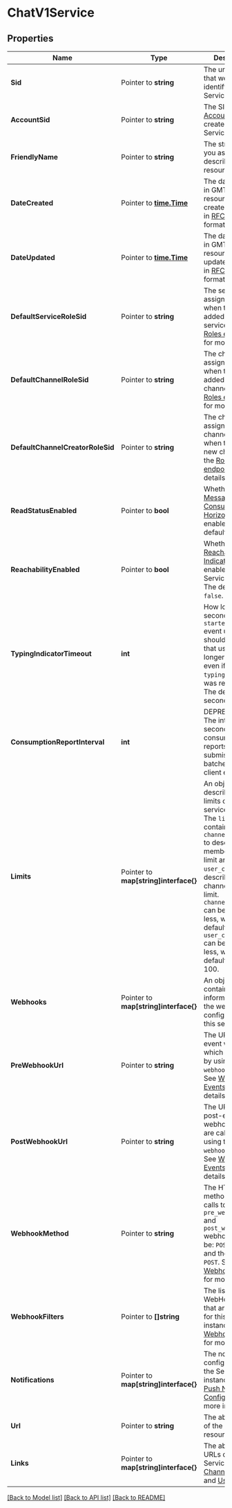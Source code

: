 # ChatV1Service

## Properties

Name | Type | Description | Notes
------------ | ------------- | ------------- | -------------
**Sid** | Pointer to **string** | The unique string that we created to identify the Service resource. |
**AccountSid** | Pointer to **string** | The SID of the [Account](https://www.twilio.com/docs/api/rest/account) that created the Service resource. |
**FriendlyName** | Pointer to **string** | The string that you assigned to describe the resource. |
**DateCreated** | Pointer to [**time.Time**](time.Time.md) | The date and time in GMT when the resource was created specified in [RFC 2822](http://www.ietf.org/rfc/rfc2822.txt) format. |
**DateUpdated** | Pointer to [**time.Time**](time.Time.md) | The date and time in GMT when the resource was last updated specified in [RFC 2822](http://www.ietf.org/rfc/rfc2822.txt) format. |
**DefaultServiceRoleSid** | Pointer to **string** | The service role assigned to users when they are added to the service. See the [Roles endpoint](https://www.twilio.com/docs/chat/api/roles) for more details. |
**DefaultChannelRoleSid** | Pointer to **string** | The channel role assigned to users when they are added to a channel. See the [Roles endpoint](https://www.twilio.com/docs/chat/api/roles) for more details. |
**DefaultChannelCreatorRoleSid** | Pointer to **string** | The channel role assigned to a channel creator when they join a new channel. See the [Roles endpoint](https://www.twilio.com/docs/chat/api/roles) for more details. |
**ReadStatusEnabled** | Pointer to **bool** | Whether the [Message Consumption Horizon](https://www.twilio.com/docs/chat/consumption-horizon) feature is enabled. The default is `true`. |
**ReachabilityEnabled** | Pointer to **bool** | Whether the [Reachability Indicator](https://www.twilio.com/docs/chat/reachability-indicator) is enabled for this Service instance. The default is `false`. |
**TypingIndicatorTimeout** | **int** | How long in seconds after a `started typing` event until clients should assume that user is no longer typing, even if no `ended typing` message was received.  The default is 5 seconds. |[optional] [default to 0]
**ConsumptionReportInterval** | **int** | DEPRECATED. The interval in seconds between consumption reports submission batches from client endpoints. |[optional] [default to 0]
**Limits** | Pointer to **map[string]interface{}** | An object that describes the limits of the service instance. The `limits` object contains  `channel_members` to describe the members/channel limit and `user_channels` to describe the channels/user limit. `channel_members` can be 1,000 or less, with a default of 250. `user_channels` can be 1,000 or less, with a default value of 100. |
**Webhooks** | Pointer to **map[string]interface{}** | An object that contains information about the webhooks configured for this service. |
**PreWebhookUrl** | Pointer to **string** | The URL for pre-event webhooks, which are called by using the `webhook_method`. See [Webhook Events](https://www.twilio.com/docs/api/chat/webhooks) for more details. |
**PostWebhookUrl** | Pointer to **string** | The URL for post-event webhooks, which are called by using the `webhook_method`. See [Webhook Events](https://www.twilio.com/docs/api/chat/webhooks) for more details. |
**WebhookMethod** | Pointer to **string** | The HTTP method to use for calls to the `pre_webhook_url` and `post_webhook_url` webhooks.  Can be: `POST` or `GET` and the default is `POST`. See [Webhook Events](https://www.twilio.com/docs/chat/webhook-events) for more details. |
**WebhookFilters** | Pointer to **[]string** | The list of WebHook events that are enabled for this Service instance. See [Webhook Events](https://www.twilio.com/docs/chat/webhook-events) for more details. |
**Notifications** | Pointer to **map[string]interface{}** | The notification configuration for the Service instance. See [Push Notification Configuration](https://www.twilio.com/docs/chat/push-notification-configuration) for more information. |
**Url** | Pointer to **string** | The absolute URL of the Service resource. |
**Links** | Pointer to **map[string]interface{}** | The absolute URLs of the Service's [Channels](https://www.twilio.com/docs/chat/api/channels), [Roles](https://www.twilio.com/docs/chat/api/roles), and [Users](https://www.twilio.com/docs/chat/api/users). |

[[Back to Model list]](../README.md#documentation-for-models) [[Back to API list]](../README.md#documentation-for-api-endpoints) [[Back to README]](../README.md)


